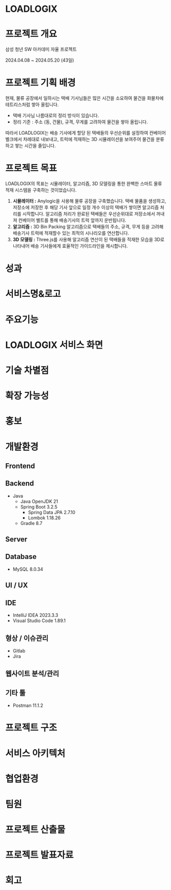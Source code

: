 # LOADLOGIX

# 프로젝트 개요

삼성 청년 SW 아카데미 자율 프로젝트

2024.04.08 ~ 2024.05.20 (43일)

# 프로젝트 기획 배경

현재, 물류 공장에서 일하시는 택배 기사님들은 많은 시간을 소요하여 물건을 화물차에 테트리스처럼 쌓아 올립니다.

- 택배 기사님 나름대로의 정리 방식이 있습니다.
- 정리 기준 : 주소 (동, 건물), 규격, 무게를 고려하여 물건을 쌓아 올립니다.

따라서 LOADLOGIX는 배송 기사에게 할당 된 택배들의 우선순위를 설정하여 컨베이어 벨크에서 차례대로 내보내고, 트럭에 적재하는 3D 시뮬레이션을 보여주어 물건을 분류하고 쌓는 시간을 줄입니다.

# 프로젝트 목표

LOADLOGIX의 목표는 시뮬레이터, 알고리즘, 3D 모델링을 통한 완벽한 스마트 물류 적재 시스템을 구축하는 것이었습니다.

1. **시뮬레이터 :**  Anylogic을 사용해 물류 공장을 구축했습니다. 택배 물품을 생성하고, 저장소에 저장한 후 해당 기사 앞으로 일정 개수 이상의 택배가 쌓이면 알고리즘 처리를 시작합니다. 알고리즘 처리가 완료된 택배들은 우선순위대로 저장소에서 꺼내져 컨베이어 벨트를 통해 배송기사의 트럭 앞까지 운반됩니다.
2. **알고리즘  :** 3D Bin Packing 알고리즘으로 택배들의 주소, 규격, 무게 등을 고려해 배송기사 트럭에 적재할수 있는 최적의 시나리오를 연산합니다.
3. **3D 모델링 :** Three.js를 사용해 알고리즘 연산이 된 택배들을 적재한 모습을 3D로 나타내어 배송 기사들에게 효율적인 가이드라인을 제시합니다.

# 성과

# 서비스명&로고

# 주요기능

# LOADLOGIX 서비스 화면

# 기술 차별점

# 확장 가능성

# 홍보

# 개발환경

## Frontend

## Backend

- Java
    - Java OpenJDK 21
    - Spring Boot 3.2.5
        - Spring Data JPA 2.7.10
        - Lombok 1.18.26
    - Gradle 8.7

## Server

## Database

- MySQL 8.0.34

## **UI / UX**

## **IDE**

- IntelliJ IDEA 2023.3.3
- Visual Studio Code 1.89.1

## **형상 / 이슈관리**

- Gitlab
- Jira

## **웹사이트 분석/관리**

## **기타 툴**

- Postman 11.1.2

# 프로젝트 구조

# 서비스 아키텍처

# 협업환경

# 팀원

# 프로젝트 산출물

# 프로젝트 발표자료

# 회고
